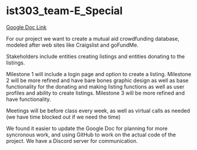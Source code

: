 # ist303_team-E_Special
[Google Doc Link](https://docs.google.com/document/d/1AGj9YwZyZUyJDiuea-FdOafA8IYKDKXiPMp5zLLlWQ0/edit?usp=sharing)

For our project we want to create a mutual aid crowdfunding database, modeled after web sites like Craigslist and goFundMe.

Stakeholders include entities creating listings and entities donating to the listings.

Milestone 1 will include a login page and option to create a listing.
Milestone 2 will be more refined and have bare bones graphic design as well as base functionality for the donating and making listing functions as well as user profiles and ability to create listings.
Milestone 3 will be more refined and have functionality.

Meetings will be before class every week, as well as virtual calls as needed (we have time blocked out if we need the time)

We found it easier to update the Google Doc for planning for more syncronous work, and using GitHub to work on the actual code of the project. We have a Discord server for communication.